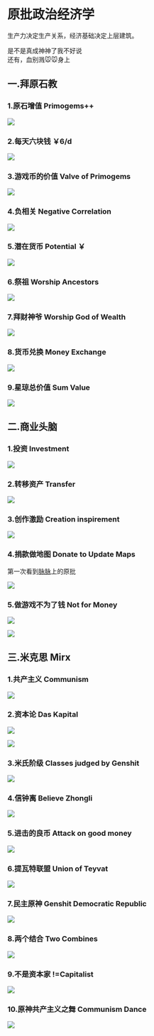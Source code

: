 # 原批政治经济学

生产力决定生产关系，经济基础决定上层建筑。

是不是真成神神了我不好说  
还有，血别溅🐭🐭身上  


## 一.拜原石教

### 1.原石增值   Primogems++

![](https://github.com/DreamingCats/miHoYoJokes/raw/main/genshitjokes/原批政治经济学/拜原石教/原石增值.jpg)

### 2.每天六块钱   ￥6/d

![](https://github.com/DreamingCats/miHoYoJokes/raw/main/genshitjokes/原批政治经济学/拜原石教/每天六块钱.jpg)

### 3.游戏币的价值   Valve of Primogems

![](https://github.com/DreamingCats/miHoYoJokes/raw/main/genshitjokes/原批政治经济学/拜原石教/游戏币的价值.jpg)

### 4.负相关   Negative Correlation

![](https://github.com/DreamingCats/miHoYoJokes/raw/main/genshitjokes/原批政治经济学/拜原石教/负相关.jpg)

### 5.潜在货币   Potential ￥

![](https://github.com/DreamingCats/miHoYoJokes/raw/main/genshitjokes/原批政治经济学/拜原石教/潜在货币.jpg)

### 6.祭祖   Worship Ancestors

![](https://github.com/DreamingCats/miHoYoJokes/raw/main/genshitjokes/原批政治经济学/拜原石教/祭祖.jpg)

### 7.拜财神爷   Worship God of Wealth

![](https://github.com/DreamingCats/miHoYoJokes/raw/main/genshitjokes/原批政治经济学/拜原石教/拜财神爷.jpg)

### 8.货币兑换    Money Exchange

![](https://github.com/DreamingCats/miHoYoJokes/raw/main/genshitjokes/原批政治经济学/拜原石教/货币兑换.jpg)

### 9.星琼总价值    Sum Value

![](https://github.com/DreamingCats/miHoYoJokes/raw/main/genshitjokes/原批政治经济学/拜原石教/星琼总价值.jpg)

## 二.商业头脑

### 1.投资   Investment

![](https://github.com/DreamingCats/miHoYoJokes/raw/main/genshitjokes/原批政治经济学/商业头脑/投资.jpg)

### 2.转移资产    Transfer

![](https://github.com/DreamingCats/miHoYoJokes/raw/main/genshitjokes/原批政治经济学/商业头脑/转移资产.jpg)

### 3.创作激励  Creation inspirement

![](https://github.com/DreamingCats/miHoYoJokes/raw/main/genshitjokes/原批政治经济学/商业头脑/创作激励.jpg)

### 4.捐款做地图   Donate to Update Maps

第一次看到[脉脉](https://maimai.cn/)上的原批

![](https://github.com/DreamingCats/miHoYoJokes/raw/main/genshitjokes/原批政治经济学/商业头脑/捐款做地图.jpg)

### 5.做游戏不为了钱   Not for Money

![](https://github.com/DreamingCats/miHoYoJokes/raw/main/genshitjokes/原批政治经济学/商业头脑/做游戏不为了钱.jpg)

![](https://github.com/DreamingCats/miHoYoJokes/raw/main/genshitjokes/原批政治经济学/商业头脑/不以钱为目的.jpg)


## 三.米克思    Mirx

### 1.共产主义    Communism

![](https://github.com/DreamingCats/miHoYoJokes/raw/main/genshitjokes/原批政治经济学/米克思/共产主义.jpg)

### 2.资本论  Das Kapital

![](https://github.com/DreamingCats/miHoYoJokes/raw/main/genshitjokes/原批政治经济学/米克思/资本论1.jpg)

![](https://github.com/DreamingCats/miHoYoJokes/raw/main/genshitjokes/原批政治经济学/米克思/资本论2.jpg)

### 3.米氏阶级   Classes judged by Genshit

![](https://github.com/DreamingCats/miHoYoJokes/raw/main/genshitjokes/原批政治经济学/米克思/米氏阶级.jpg)

### 4.信钟离    Believe Zhongli

![](https://github.com/DreamingCats/miHoYoJokes/raw/main/genshitjokes/原批政治经济学/米克思/信钟离.jpg)

### 5.进击的良币 Attack on good money

![](https://github.com/DreamingCats/miHoYoJokes/raw/main/genshitjokes/原批政治经济学/米克思/进击的良币.jpg)

### 6.提瓦特联盟    Union of Teyvat

![](https://github.com/DreamingCats/miHoYoJokes/raw/main/genshitjokes/原批政治经济学/米克思/提瓦特联盟.jpg)

### 7.民主原神    Genshit Democratic Republic

![](https://github.com/DreamingCats/miHoYoJokes/raw/main/genshitjokes/原批政治经济学/米克思/民主原神.jpg)

### 8.两个结合    Two Combines

![](https://github.com/DreamingCats/miHoYoJokes/raw/main/genshitjokes/原批政治经济学/米克思/两个结合.jpg)

### 9.不是资本家  !=Capitalist

![](https://github.com/DreamingCats/miHoYoJokes/raw/main/genshitjokes/原批政治经济学/米克思/不是资本家.jpg)

### 10.原神共产主义之舞    Communism Dance

![](https://github.com/DreamingCats/miHoYoJokes/raw/main/genshitjokes/原批政治经济学/米克思/原神共产主义之舞.jpg)